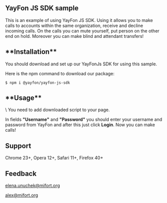 <h2>YayFon JS SDK sample</h2>

This is an example of using YayFon JS SDK. Using it allows you to make calls to accounts within the same organization, receive and decline incoming calls. On the calls you can mute yourself, put person on the other end on hold. Moreover you can make blind and attendant transfers!

<h2>**Installation**</h2>

You should download and set up our YayFonJs SDK for using this sample. 

Here is the npm command to download our package:

    $ npm i @yayfon/yayfon-js-sdk

<h2>**Usage**</h2> \
You need to add downloaded script to your page.

In fields **"Username"** and **"Password"** you should enter your username and password from YayFon and after this just click **Login**. Now you can make calls!
    
<h2>Support</h2>

Chrome 23+, Opera 12+, Safari 11+, Firefox 40+

<h2>Feedback</h2>

elena.unuchek@mifort.org

alex@mifort.org